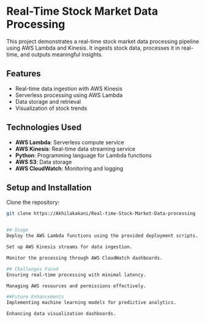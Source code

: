 # Real-Time Stock Market Data Processing

This project demonstrates a real-time stock market data processing pipeline using AWS Lambda and Kinesis. It ingests stock data, processes it in real-time, and outputs meaningful insights.

## Features

- Real-time data ingestion with AWS Kinesis
- Serverless processing using AWS Lambda
- Data storage and retrieval
- Visualization of stock trends

## Technologies Used

- **AWS Lambda**: Serverless compute service
- **AWS Kinesis**: Real-time data streaming service
- **Python**: Programming language for Lambda functions
- **AWS S3**: Data storage
- **AWS CloudWatch**: Monitoring and logging

## Setup and Installation

Clone the repository:
   ```bash
   git clone https://Akhilakakani/Real-time-Stock-Market-Data-processing


## Usage
Deploy the AWS Lambda functions using the provided deployment scripts.

Set up AWS Kinesis streams for data ingestion.

Monitor the processing through AWS CloudWatch dashboards.

## Challenges Faced
Ensuring real-time processing with minimal latency.

Managing AWS resources and permissions effectively.

##Future Enhancements
Implementing machine learning models for predictive analytics.

Enhancing data visualization dashboards.

